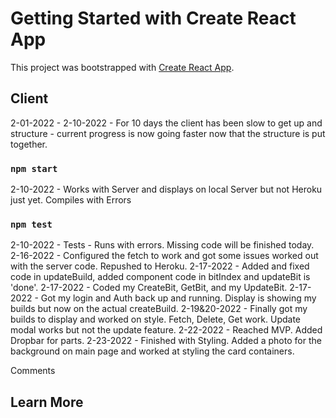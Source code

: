 # Getting Started with Create React App

This project was bootstrapped with [Create React App](https://github.com/facebook/create-react-app).

## Client

2-01-2022 - 2-10-2022 - For 10 days the client has been slow to get up and structure - current progress is now going faster now that the structure is put together. 

### `npm start`

2-10-2022 - Works with Server and displays on local Server but not Heroku just yet. Compiles with Errors

### `npm test`

2-10-2022 - Tests - Runs with errors. Missing code will be finished today. 
2-16-2022 - Configured the fetch to work and got some issues worked out with the server code. Repushed to Heroku.
2-17-2022 - Added and fixed code in updateBuild, added component code in bitIndex and updateBit is 'done'.
2-17-2022 - Coded my CreateBit, GetBit, and my UpdateBit.
2-17-2022 - Got my login and Auth back up and running. Display is showing my builds but now on the actual createBuild.
2-19&20-2022 - Finally got my builds to display and worked on style. Fetch, Delete, Get work. Update modal works but not the update feature.
2-22-2022 - Reached MVP. Added Dropbar for parts. 
2-23-2022 - Finished with Styling. Added a photo for the background on main page and worked at styling the card containers. 

Comments

## Learn More
